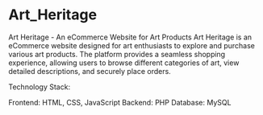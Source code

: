 # Art_Heritage
Art Heritage - An eCommerce Website for Art Products
Art Heritage is an eCommerce website designed for art enthusiasts to explore and purchase various art products. The platform provides a seamless shopping experience, allowing users to browse different categories of art, view detailed descriptions, and securely place orders.

Technology Stack:

Frontend: HTML, CSS, JavaScript
Backend: PHP
Database: MySQL
